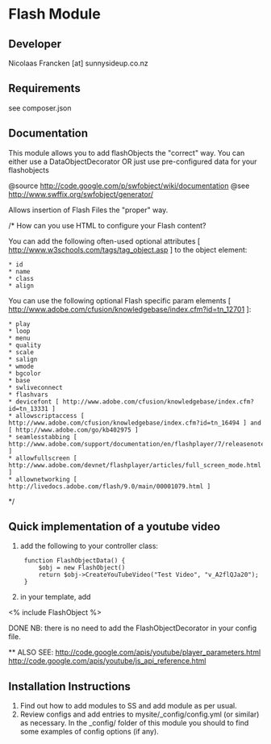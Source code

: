 Flash Module
================================================================================

Developer
-----------------------------------------------
Nicolaas Francken [at] sunnysideup.co.nz

Requirements
-----------------------------------------------
see composer.json

Documentation
-----------------------------------------------
This module allows you to add flashObjects the "correct" way.
You can either use a DataObjectDecorator OR just use pre-configured
data for your flashobjects


 @source http://code.google.com/p/swfobject/wiki/documentation
 @see http://www.swffix.org/swfobject/generator/

Allows insertion of Flash Files the "proper" way.


/*
How can you use HTML to configure your Flash content?

You can add the following often-used optional attributes [ http://www.w3schools.com/tags/tag_object.asp ] to the object element:

    * id
    * name
    * class
    * align

You can use the following optional Flash specific param elements [ http://www.adobe.com/cfusion/knowledgebase/index.cfm?id=tn_12701 ]:

    * play
    * loop
    * menu
    * quality
    * scale
    * salign
    * wmode
    * bgcolor
    * base
    * swliveconnect
    * flashvars
    * devicefont [ http://www.adobe.com/cfusion/knowledgebase/index.cfm?id=tn_13331 ]
    * allowscriptaccess [ http://www.adobe.com/cfusion/knowledgebase/index.cfm?id=tn_16494 ] and [ http://www.adobe.com/go/kb402975 ]
    * seamlesstabbing [ http://www.adobe.com/support/documentation/en/flashplayer/7/releasenotes.html ]
    * allowfullscreen [ http://www.adobe.com/devnet/flashplayer/articles/full_screen_mode.html ]
    * allownetworking [ http://livedocs.adobe.com/flash/9.0/main/00001079.html ]
*/

Quick implementation of a youtube video
-----------------------------------------------


1. add the following to your controller class:

		function FlashObjectData() {
			$obj = new FlashObject()
			return $obj->CreateYouTubeVideo("Test Video", "v_A2flQJa20");
		}

2. in your template, add

<% include FlashObject %>

DONE
NB: there is no need to add the FlashObjectDecorator in your config file.

** ALSO SEE:
http://code.google.com/apis/youtube/player_parameters.html
http://code.google.com/apis/youtube/js_api_reference.html


Installation Instructions
-----------------------------------------------
1. Find out how to add modules to SS and add module as per usual.
2. Review configs and add entries to mysite/_config/config.yml
(or similar) as necessary.
In the _config/ folder of this module
you should to find some examples of config options (if any).




